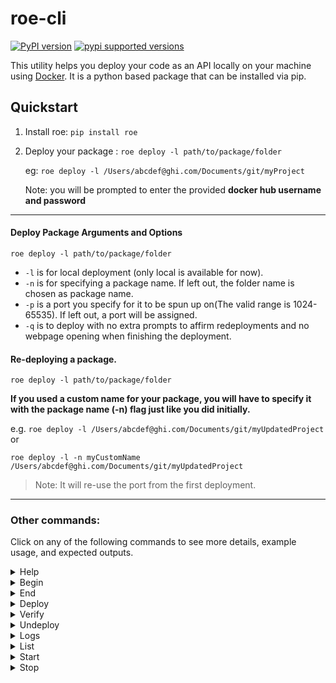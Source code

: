 # roe-cli

[![PyPI version](https://badge.fury.io/py/roe.svg)](https://badge.fury.io/py/roe)
[![pypi supported versions](https://img.shields.io/pypi/pyversions/roe.svg)](https://pypi.python.org/pypi/roe)

This utility helps you deploy your code as an API locally on your machine
using [Docker](https://www.docker.com/products/docker-desktop). It is a python based package that can be installed via
pip.

## Quickstart

1. Install roe: `pip install roe`

2. Deploy your package : `roe deploy -l path/to/package/folder`

   eg: `roe deploy -l /Users/abcdef@ghi.com/Documents/git/myProject`

   Note: you will be prompted to enter the provided **docker hub username and password**

----

#### Deploy Package Arguments and Options

`roe deploy -l path/to/package/folder`

* `-l` is for local deployment (only local is available for now).
* `-n` is for specifying a package name. If left out, the folder name is chosen as package name.
* `-p` is a port you specify for it to be spun up on(The valid range is 1024-65535). If left out, a port will be
  assigned.
* `-q` is to deploy with no extra prompts to affirm redeployments and no webpage opening when finishing the deployment.

#### Re-deploying a package.

`roe deploy -l path/to/package/folder`

**If you used a custom name for your package, you will have to specify it with the package name (-n) flag just like you did initially.**

e.g. `roe deploy -l /Users/abcdef@ghi.com/Documents/git/myUpdatedProject`
or

`roe deploy -l -n myCustomName /Users/abcdef@ghi.com/Documents/git/myUpdatedProject`

>Note: It will re-use the port from the first deployment.


---

### Other commands:

Click on any of the following commands to see more details, example usage, and expected outputs.

<details>
  
<summary class="summary-header">
Help
</summary>
   
At any time, you can see what commands are avaible to you for roe by running

```roe --help```

with an expected output shown below:
   
![list example image](/roe_help.png)

</details>



<details>
  
<summary class="summary-header">
Begin
</summary>
   
Running any roe command outside of `--help` will begin roe, but if you'd like to start roe without any other functionality, you can run

```roe begin -l```

with an expected output shown below:
   
![list example image](/roe_begin.png)
   
Additionally, you can optionally pass through a YAML file with the credentials in it. The syntax for that is:

`roe begin -l -f path/to/file/docker-creds.yaml`
   
where the YAML file can have any filename, but must be formatted as follows:

```
docker_pw: mypassword
docker_user: myusername
```

</details>



<details>
  
<summary class="summary-header">
End
</summary>
   
You can stop the roe services from running locally on your machine by running

```roe end -l```

with an expected output shown below:
   
![list example image](/roe_end.png)


If you have any running packages, you will be prompted if you'd like to stop them temporarily (not deleted) and if so, they can be restarted upon starting up roe again.

   
</details>



<details>
   
<summary class="summary-header">
Deploy
</summary>

The deploy command allows us to deploy a package folder locally on our machine. To run deploy, simply run the following line:

`roe deploy -l path/to/package/folder`

Additionally, the following parameters can be added to customize your deployment, although they are optional:

* `-l` is for local deployment (only local is available for now).
* `-n` is for specifying a package name. If left out, the folder name is chosen as package name.
* `-p` is a port you specify for it to be spun up on(The valid range is 1024-65535). If left out, a port will be
  assigned.
* `-q` is to deploy with no extra prompts to affirm redeployments and no webpage opening when finishing the deployment.

The expected command-line output is shown below:

![deploy example](./roe_deploy.png)

When you open the webpage, it should look similar to:

![API page](./roe_deployed_model.png)
  
</details>


<details>
  
<summary class="summary-header">
Verify
</summary>
   
Before attempting to deploy a package, it can sometimes be helpful to verify that the package is properly formatted. This is automatically done when running deploy, but can be done seperately by running

```roe verify -l path/to/package/folder```

with an expected output shown below:
   
![list example image](/roe_verify_success.png)
   
Alternatively, if your package fails verification, you will likely see an output similar to:

![list example image](/roe_verify_failure.png)
   
</details>



<details>

<summary class="summary-header">
Undeploy
</summary>
   
To undeploy any package, you can run:

```roe undeploy -l -p packageName```

The expected output for undeploying a package is shown below:
   
![undeploy example](/roe_undeploy.png)
   
Alternatively, if you'd like to undeploy all packages, you can run:

```roe undeploy -l --all```

The expected output for undeploying all packages is shown below:
   
![undeploy all example](/roe_undeploy_all.png)

</details>



<details>

<summary class="summary-header">
Logs
</summary>
   
To get the logs for any package, simply run:

```roe logs -l pacakgeName```

The expected output for that command is shown below:
   
![logs example](/logs.png)

</details>


<details>
  
<summary class="summary-header">
List
</summary>
   
The list command allows us to see which models are currently deployed by roe. To run list, simply run the following line:

```roe list -l```

with an expected output shown below:
   
![list example image](/roe_list.png)

</details>



<details>
  
<summary class="summary-header">
Start
</summary>
   
To start a package that's not currently running, you can run

```roe start -l -p packageName```
   
Alternatively, if you'd like to make sure that all stopped packages are running again, you can run:

```roe start -l --all```

Both commands currently run without any feedback, as shown below:
   
![start example](/roe_start.png)

</details>




<details>

<summary class="summary-header">
Stop
</summary>
   
To stop any package, you can run:

```roe stop -l -p packageName```
   
Alternatively, if you'd like to stop all packages, you can run:

```roe stop -l --all```

The expected output for stopping a package is shown below:
   
![stop example](/roe_stop.png)

</details>






